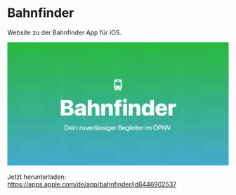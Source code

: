 # Bahnfinder

Website zu der Bahnfinder App für iOS.

![preview](/public/opengraph.png)

Jetzt herunterladen:
https://apps.apple.com/de/app/bahnfinder/id6446902537
